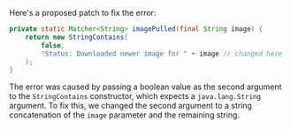 Here's a proposed patch to fix the error:
```java
private static Matcher<String> imagePulled(final String image) {
    return new StringContains(
        false,
        "Status: Downloaded newer image for " + image // changed here
    );
}
```
The error was caused by passing a boolean value as the second argument to the `StringContains` constructor, which expects a `java.lang.String` argument. To fix this, we changed the second argument to a string concatenation of the `image` parameter and the remaining string.
